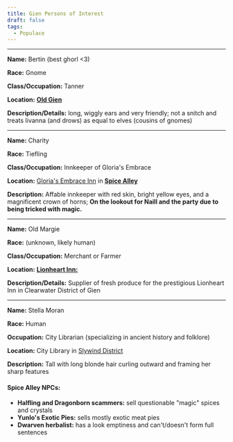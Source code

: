 ```yaml
---
title: Gien Persons of Interest
draft: false
tags:
  - Populace
---
```

---
**Name:** Bertin (best ghorl <3)

**Race:** Gnome 

**Class/Occupation:** Tanner 

**Location:** [**Old Gien**](../5.%20Locations/Agnor/Gien.md#**Old%20Gien**)

**Description/Details:** long, wiggly ears and very friendly; not a snitch and treats Iivanna (and drows) as equal to elves (cousins of gnomes) 

---

**Name:** Charity

**Race:** Tiefling 

**Class/Occupation:** Innkeeper of Gloria's Embrace

**Location:** [Gloria's Embrace Inn](../5.%20Locations/Agnor/Gien.md##Gloria's%20Embrace:) in [**Spice Alley**](../5.%20Locations/Agnor/Gien.md#**Spice%20Alley**)

**Description:** Affable innkeeper with red skin, bright yellow eyes, and a magnificent crown of horns; **On the lookout for Naill and the party due to being tricked with magic.** 

---

**Name:** Old Margie 

**Race:** (unknown, likely human) 

**Class/Occupation:** Merchant or Farmer 

**Location:** [**Lionheart Inn:**](../5.%20Locations/Agnor/Gien.md#**Lionheart%20Inn%20**)

**Description/Details:** Supplier of fresh produce for the prestigious Lionheart Inn in Clearwater District of Gien 

---

**Name:** Stella Moran 

**Race:** Human 

**Occupation:** City Librarian (specializing in ancient history and folklore) 

**Location:** City Library in [Slywind District](../5.%20Locations/Agnor/Gien.md#Slywind%20District) 

**Description:** Tall with long blonde hair curling outward and framing her sharp features 

#### **Spice Alley NPCs:**
- **Halfling and Dragonborn scammers:** sell questionable "magic" spices and crystals
- **Yunlo's Exotic Pies:** sells mostly exotic meat pies
- **Dwarven herbalist:** has a look emptiness and can't/doesn't form full sentences